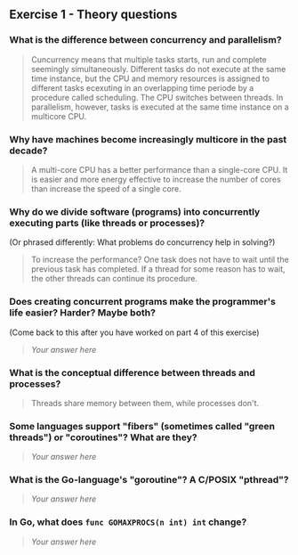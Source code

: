 Exercise 1 - Theory questions
-----------------------------
 
 ### What is the difference between concurrency and parallelism?
 > Cuncurrency means that multiple tasks starts, run and complete seemingly simultaneously. Different tasks do not execute at the same time instance, but the CPU and memory resources is assigned to different tasks ecexuting in an overlapping time periode by a procedure called scheduling. The CPU switches between threads. In parallelism, however, tasks is executed at the same time instance on a multicore CPU.
 
 ### Why have machines become increasingly multicore in the past decade?
 > A multi-core CPU has a better performance than a single-core CPU. It is easier and more energy effective to increase the number of cores than increase the speed of a single core.
 
 ### Why do we divide software (programs) into concurrently executing parts (like threads or processes)?
 (Or phrased differently: What problems do concurrency help in solving?)
 > To increase the performance? One task does not have to wait until the previous task has completed. If a thread for some reason has to wait, the other threads can continue its procedure.
 
 ### Does creating concurrent programs make the programmer's life easier? Harder? Maybe both?
 (Come back to this after you have worked on part 4 of this exercise)
 > *Your answer here*
 
 ### What is the conceptual difference between threads and processes?
 > Threads share memory between them, while processes don't.
 
 ### Some languages support "fibers" (sometimes called "green threads") or "coroutines"? What are they?
 > *Your answer here*
 
 ### What is the Go-language's "goroutine"? A C/POSIX "pthread"?
 > *Your answer here*
 
 ### In Go, what does `func GOMAXPROCS(n int) int` change? 
 > *Your answer here*



 
 
 
 
